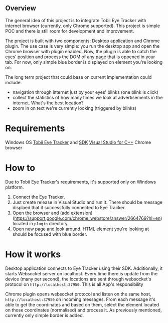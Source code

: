 ## Overview

The general idea of this project is to integrate Tobii Eye Tracker with
internet browser (currently, only Chrome supported). This project is simple POC and there is still room for development and improvement.

The project is built with two components: Desktop application and Chrome plugin.
The use case is very simple: you run the desktop app and open the Chrome browser with plugin enabled.
Now, the plugin is able to catch the eyes' position and process the DOM of any page that is oppened in your tab.
For now, only simple blue border is displayed on element you're looking on.

The long term project that could base on current implementation could include:
- navigation through internet just by your eyes' blinks (one blink is click)
- collect the statistics of how many times we look at advertisements in the internet. What's the best location?
- zoom in on text we're currently looking (triggered by blinks)

# Requirements

Windows OS
[Tobii Eye Tracker](https://tobiigaming.com/products/) and [SDK](https://developer.tobii.com/consumer-eye-trackers/core-sdk/)
[Visual Studio for C++](https://visualstudio.microsoft.com/vs/features/cplusplus/?rr=https%3A%2F%2Fwww.google.pl%2F)
Chrome browser

# How to
Due to Tobii Eye Tracker's requirements, it's supported only on Windows platform.
1. Connect the Eye Tracker.
2. Just create release in Visual Studio and run it. 
There should be message displaed that it successfully connected to Eye Tracker.
3. Open the browser and (add extension)(https://support.google.com/chrome_webstore/answer/2664769?hl=en) located in `plugin` directory.
4. Open new page and look around. HTML element you're looking at should be focused with blue border.

# How it works

Desktop application connects to Eye Tracker using their SDK. 
Additionally, it starts Websocket server on localhost.
Every time there is update from the device (many per second), the locations are sent through websocket's protocol on `http://localhost:37950`. This is all App's responsibility

Chrome plugin opens websocket protocol and listen on the same host, `http://localhost:37950` on incoming messages.
From each message it's able to get the coordinates and based on them, select the element located on those coordinates (normalised) and process it. As previously mentioned, currently only simple border is added.



